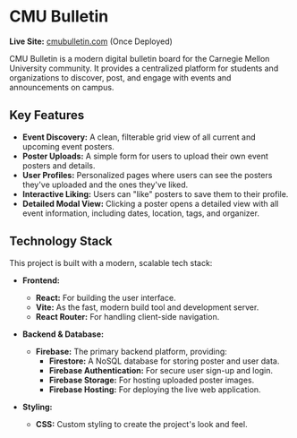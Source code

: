 # CMU Bulletin

**Live Site:** [cmubulletin.com](https://cmubulletin.com) (Once Deployed)

CMU Bulletin is a modern digital bulletin board for the Carnegie Mellon University community. It provides a centralized platform for students and organizations to discover, post, and engage with events and announcements on campus.

## Key Features

- **Event Discovery:** A clean, filterable grid view of all current and upcoming event posters.
- **Poster Uploads:** A simple form for users to upload their own event posters and details.
- **User Profiles:** Personalized pages where users can see the posters they've uploaded and the ones they've liked.
- **Interactive Liking:** Users can "like" posters to save them to their profile.
- **Detailed Modal View:** Clicking a poster opens a detailed view with all event information, including dates, location, tags, and organizer.

## Technology Stack

This project is built with a modern, scalable tech stack:

- **Frontend:**
  - **React:** For building the user interface.
  - **Vite:** As the fast, modern build tool and development server.
  - **React Router:** For handling client-side navigation.

- **Backend & Database:**
  - **Firebase:** The primary backend platform, providing:
    - **Firestore:** A NoSQL database for storing poster and user data.
    - **Firebase Authentication:** For secure user sign-up and login.
    - **Firebase Storage:** For hosting uploaded poster images.
    - **Firebase Hosting:** For deploying the live web application.

- **Styling:**
  - **CSS:** Custom styling to create the project's look and feel.